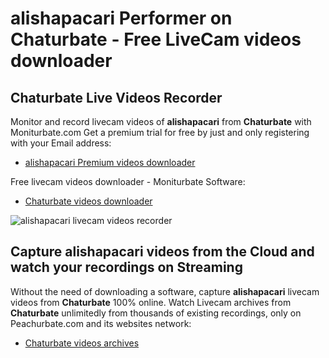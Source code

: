 # alishapacari Performer on Chaturbate - Free LiveCam videos downloader

## Chaturbate Live Videos Recorder

Monitor and record livecam videos of **alishapacari** from **Chaturbate** with Moniturbate.com
Get a premium trial for free by just and only registering with your Email address:
* [alishapacari Premium videos downloader](https://moniturbate.com/request-demo-licence-key.html)

Free livecam videos downloader - Moniturbate Software:
* [Chaturbate videos downloader](https://moniturbate.com/moniturbate-download-software.html)

![alishapacari livecam videos recorder](https://peachurnet.com/templates/moniturbate-software.png)


## Capture alishapacari videos from the Cloud and watch your recordings on Streaming

Without the need of downloading a software, capture **alishapacari** livecam videos from **Chaturbate** 100% online.
Watch Livecam archives from **Chaturbate** unlimitedly from thousands of existing recordings, only on Peachurbate.com and its websites network:
* [Chaturbate videos archives](https://peachurnet.com/)